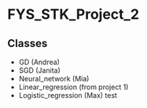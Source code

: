 # FYS_STK_Project_2

## Classes
- GD (Andrea)
- SGD (Janita)
- Neural_network (Mia)
- Linear_regression (from project 1)
- Logistic_regression (Max) test 

